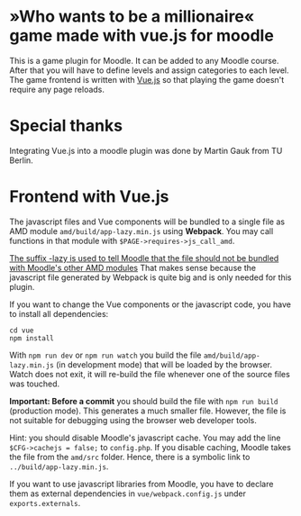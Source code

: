 # »Who wants to be a millionaire« game made with vue.js for moodle
This is a game plugin for Moodle. It can be added to any Moodle course. After that you will have to define levels 
and assign categories to each level. The game frontend is written with [Vue.js](https://vuejs.org/) so that playing
the game doesn't require any page reloads.

# Special thanks
Integrating Vue.js into a moodle plugin was done by Martin Gauk from TU Berlin.

# Frontend with Vue.js
The javascript files and Vue components will be bundled to a single file as AMD module
`amd/build/app-lazy.min.js` using **Webpack**.
You may call functions in that module with `$PAGE->requires->js_call_amd`.

[The suffix -lazy is used to tell Moodle that the file should not be bundled with Moodle's
other AMD modules](https://docs.moodle.org/dev/Javascript_Modules#But_I_have_a_mega_JS_file_I_don.27t_want_loaded_on_every_page.3F)
That makes sense because the javascript file generated by Webpack is quite big
and is only needed for this plugin.

If you want to change the Vue components or the javascript code, you have to install
all dependencies:
```
cd vue
npm install
```

With `npm run dev` or `npm run watch` you build the file `amd/build/app-lazy.min.js`
(in development mode) that will be loaded by the browser. Watch does not exit, it will
re-build the file whenever one of the source files was touched.

**Important: Before a commit** you should build the file with `npm run build` (production mode).
This generates a much smaller file. However, the file is not suitable for debugging using the
browser web developer tools.

Hint: you should disable Moodle's javascript cache. You may add the line `$CFG->cachejs = false;`
to `config.php`. If you disable caching, Moodle takes the file from the `amd/src` folder.
Hence, there is a symbolic link to `../build/app-lazy.min.js`.

If you want to use javascript libraries from Moodle, you have to declare them as external
dependencies in `vue/webpack.config.js` under `exports.externals`.
